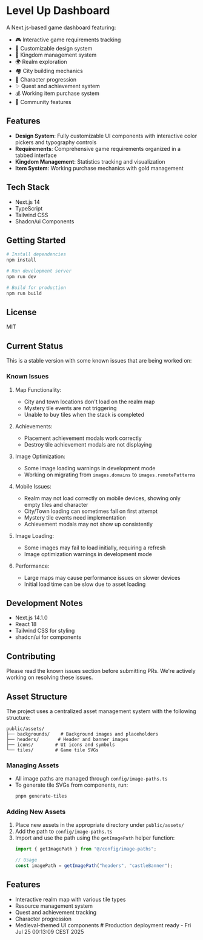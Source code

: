 # Level Up Dashboard

A Next.js-based game dashboard featuring:

- 🎮 Interactive game requirements tracking
- 🎨 Customizable design system
- 🏰 Kingdom management system
- 🌍 Realm exploration
- 🏘️ City building mechanics
- 👤 Character progression
- ✨ Quest and achievement system
- 💰 Working item purchase system
- 🤝 Community features

## Features

- **Design System**: Fully customizable UI components with interactive color pickers and typography controls
- **Requirements**: Comprehensive game requirements organized in a tabbed interface
- **Kingdom Management**: Statistics tracking and visualization
- **Item System**: Working purchase mechanics with gold management

## Tech Stack

- Next.js 14
- TypeScript
- Tailwind CSS
- Shadcn/ui Components

## Getting Started

```bash
# Install dependencies
npm install

# Run development server
npm run dev

# Build for production
npm run build
```

## License

MIT

## Current Status

This is a stable version with some known issues that are being worked on:

### Known Issues

1. Map Functionality:
   - City and town locations don't load on the realm map
   - Mystery tile events are not triggering
   - Unable to buy tiles when the stack is completed

2. Achievements:
   - Placement achievement modals work correctly
   - Destroy tile achievement modals are not displaying

3. Image Optimization:
   - Some image loading warnings in development mode
   - Working on migrating from `images.domains` to `images.remotePatterns`

4. Mobile Issues:
   - Realm may not load correctly on mobile devices, showing only empty tiles and character
   - City/Town loading can sometimes fail on first attempt
   - Mystery tile events need implementation
   - Achievement modals may not show up consistently

5. Image Loading:
   - Some images may fail to load initially, requiring a refresh
   - Image optimization warnings in development mode

6. Performance:
   - Large maps may cause performance issues on slower devices
   - Initial load time can be slow due to asset loading

## Development Notes

- Next.js 14.1.0
- React 18
- Tailwind CSS for styling
- shadcn/ui for components

## Contributing

Please read the known issues section before submitting PRs. We're actively working on resolving these issues.

## Asset Structure

The project uses a centralized asset management system with the following structure:

```
public/assets/
├── backgrounds/    # Background images and placeholders
├── headers/       # Header and banner images
├── icons/        # UI icons and symbols
└── tiles/        # Game tile SVGs
```

### Managing Assets

- All image paths are managed through `config/image-paths.ts`
- To generate tile SVGs from components, run:
  ```bash
  pnpm generate-tiles
  ```

### Adding New Assets

1. Place new assets in the appropriate directory under `public/assets/`
2. Add the path to `config/image-paths.ts`
3. Import and use the path using the `getImagePath` helper function:
   ```typescript
   import { getImagePath } from "@/config/image-paths";
   
   // Usage
   const imagePath = getImagePath("headers", "castleBanner");
   ```

## Features

- Interactive realm map with various tile types
- Resource management system
- Quest and achievement tracking
- Character progression
- Medieval-themed UI components # Production deployment ready - Fri Jul 25 00:13:09 CEST 2025
